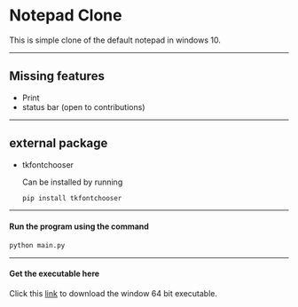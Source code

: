 # Notepad Clone

This is simple clone of the default notepad in windows 10.

____

## Missing features
  - Print
  - status bar (open to contributions)

___
## external package 
  - tkfontchooser

    Can be installed by running

    ```bash
    pip install tkfontchooser
    ```

____
#### Run the program using the command
```bash
python main.py
```

____
#### Get the executable here

Click this [link](https://drive.google.com/file/d/1o4T6lc0Wd_Qn_Z-ZFpT_W_F0MQuyHpZs/view?usp=sharing) to download the window 64 bit executable.